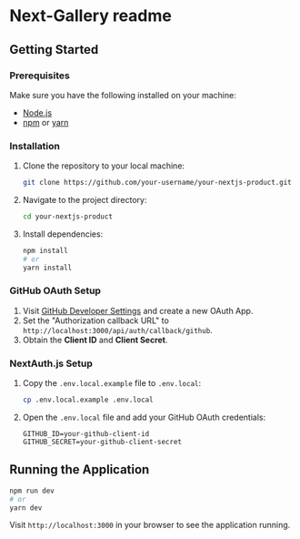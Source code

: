 # Next-Gallery readme

## Getting Started

### Prerequisites

Make sure you have the following installed on your machine:

- [Node.js](https://nodejs.org/)
- [npm](https://www.npmjs.com/) or [yarn](https://yarnpkg.com/)

### Installation

1. Clone the repository to your local machine:

   ```bash
   git clone https://github.com/your-username/your-nextjs-product.git
   ```

2. Navigate to the project directory:

   ```bash
   cd your-nextjs-product
   ```

3. Install dependencies:

   ```bash
   npm install
   # or
   yarn install
   ```

### GitHub OAuth Setup

1. Visit [GitHub Developer Settings](https://github.com/settings/developers) and create a new OAuth App.
2. Set the "Authorization callback URL" to `http://localhost:3000/api/auth/callback/github`.
3. Obtain the **Client ID** and **Client Secret**.

### NextAuth.js Setup

1. Copy the `.env.local.example` file to `.env.local`:

   ```bash
   cp .env.local.example .env.local
   ```

2. Open the `.env.local` file and add your GitHub OAuth credentials:

   ```env
   GITHUB_ID=your-github-client-id
   GITHUB_SECRET=your-github-client-secret
   ```

## Running the Application

```bash
npm run dev
# or
yarn dev
```

Visit `http://localhost:3000` in your browser to see the application running.
